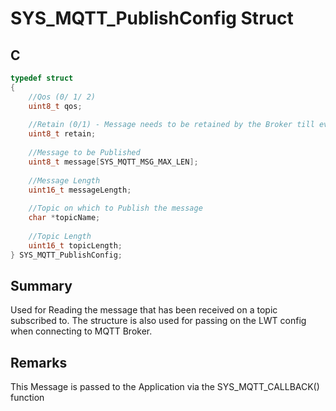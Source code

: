# SYS_MQTT_PublishConfig Struct

## C

```c
typedef struct
{
    //Qos (0/ 1/ 2)
    uint8_t qos;
    
    //Retain (0/1) - Message needs to be retained by the Broker till every subscriber receives it
    uint8_t retain;
    
    //Message to be Published
    uint8_t message[SYS_MQTT_MSG_MAX_LEN];
    
    //Message Length
    uint16_t messageLength;
    
    //Topic on which to Publish the message
    char *topicName;
    
    //Topic Length
    uint16_t topicLength;
} SYS_MQTT_PublishConfig;

```

## Summary

Used for Reading the message that has been received on a topic subscribed to. The structure is also used for passing on the LWT config when connecting to MQTT Broker.  

## Remarks

This Message is passed to the Application via the SYS_MQTT_CALLBACK() function 


